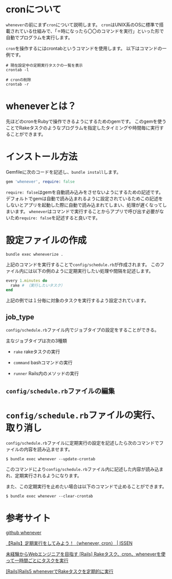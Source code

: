 # cronについて

`whenever`の前にまず`cron`について説明します。
`cron`はUNIX系のOSに標準で搭載されている仕組みで、「⚪︎時になったら〇〇のコマンドを実行」といった形で自動でプログラムを実行します。

`cron`を操作するにはcrontabというコマンドを使用します。
以下はコマンドの一例です。
```
# 現在設定中の定期実行タスクの一覧を表示
crontab -l

# cronの削除
crontab -r
```


# wheneverとは？

先ほどのcronをRubyで操作できるようにするためのgemです。
このgemを使うことでRakeタスクのようなプログラムを指定したタイミングや時間毎に実行することができます。


# インストール方法

Gemfileに次のコードを記述し、`bundle install`します。

```ruby
gem 'whenever', require: false
```

`require: false`はgemを自動読み込みをさせないようにするための記述です。
デフォルトでgemは自動で読み込まれるように設定されているためこの記述をしないとアプリを起動した際に自動で読み込まれてしまい、処理が遅くなってしまいます。
`whenever`はコマンドで実行することからアプリで呼び出す必要がないため`require: false`を記述すると良いです。


# 設定ファイルの作成

```
bundle exec wheneverize .
```

上記のコマンドを実行することで`config/schedule.rb`が作成されます。
このファイル内には以下の例のように定期実行したい処理や間隔を記述します。

```ruby
every 1.minutes do
  rake # （実行したいタスク）
end
```

上記の例では１分毎に対象のタスクを実行するよう設定されています。


## job_type

`config/schedule.rb`ファイル内でジョブタイプの設定をすることができる。

主なジョブタイプは次の3種類

- `rake`
  rakeタスクの実行

- `command`
  bashコマンドの実行
  
- `runner`
  Rails内のメソッドの実行


## `config/schedule.rb`ファイルの編集




# `config/schedule.rb`ファイルの実行、取り消し

`config/schedule.rb`ファイルに定期実行の設定を記述したら次のコマンドでファイルの内容を読み込ませます。

```
$ bundle exec whenever --update-crontab
```

このコマンドにより`config/schedule.rb`ファイル内に記述した内容が読み込まれ、定期実行されるようになります。

また、この定期実行を止めたい場合は以下のコマンドで止めることができます。

```
$ bundle exec whenever --clear-crontab
```




# 参考サイト

[github whenever](https://github.com/javan/whenever)

[【Rails】定期実行をしてみよう！（whenever, cron） | ISSEN](https://blog.to-ko-s.com/rails-periodic-execution/)

[未経験からWebエンジニアを目指す [Rails] Rakeタスク、cron、wheneverを使って一時間ごとにタスクを実行](https://osamudaira.com/358/)

[[Rails]Rails5 wheneverでRakeタスクを定期的に実行](https://zenn.dev/yusuke_docha/articles/2d2cfd1030f6ac)
